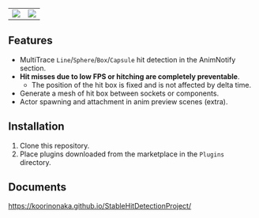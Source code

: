 <table>
  <tr>
    <td valign="top"><img src="https://github.com/koorinonaka/StableHitDetectionProject/assets/39552085/0f3e2f1a-9c87-46b7-925e-cc4931056657/7d8f9d49-0733-72fa-5a8b-38489222ed88.gif"/></td>
    <td valign="top"><img src="https://github.com/koorinonaka/StableHitDetectionProject/assets/39552085/fa9d3414-a581-4b33-b2c9-2df8148cff47/2c7bab73-08e2-08df-d170-a40db4f4acf8.gif"/></td>
  </tr>
</table>

## Features

- MultiTrace `Line`/`Sphere`/`Box`/`Capsule` hit detection in the AnimNotify section.
- **Hit misses due to low FPS or hitching are completely preventable**.
  - The position of the hit box is fixed and is not affected by delta time.
- Generate a mesh of hit box between sockets or components.
- Actor spawning and attachment in anim preview scenes (extra).

## Installation
1. Clone this repository.
2. Place plugins downloaded from the marketplace in the `Plugins` directory.

## Documents
https://koorinonaka.github.io/StableHitDetectionProject/
